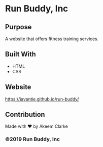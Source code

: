 # Run Buddy, Inc

## Purpose
A website that offers fitness training services. 

## Built With
* HTML
* CSS

## Website
https://javantie.github.io/run-buddy/

## Contribution
Made with ❤️ by Akeem Clarke
### ©️2019 Run Buddy, Inc 
